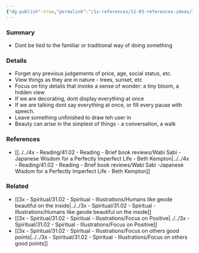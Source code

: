 ```yaml
---
{"dg-publish":true,"permalink":"/1x-references/11-03-references-ideas/look-at-things-through-new-eyes-to-recognize-beauty/","dgHomeLink":true,"dgPassFrontmatter":false,"dgShowBacklinks":true,"dgShowLocalGraph":false,"dgShowInlineTitle":true}
---
```



### Summary
- Dont be tied to the familiar or traditional way of doing something

### Details
- Forget any previous judgements of price, age, social status, etc.
- View things as they are in nature - trees, sunset, etc
- Focus on tiny details that invoke a sense of wonder: a tiny bloom, a hidden view
- If we are decorating, dont display everything at once
- If we are talking dont say everything at once, or fill every pause with speech.
- Leave something unfinished to draw teh user in
- Beauty can arise in the simplest of things - a conversation, a walk

### References
- [[../../4x - Reading/41.02 - Reading - Brief book reviews/Wabi Sabi -Japanese Wisdom for a Perfectly Imperfect Life - Beth Kempton|../../4x - Reading/41.02 - Reading - Brief book reviews/Wabi Sabi -Japanese Wisdom for a Perfectly Imperfect Life - Beth Kempton]]

### Related
- [[3x - Spiritual/31.02 - Spiritual - Illustrations/Humans like geode beautiful on the inside|../../3x - Spiritual/31.02 - Spiritual - Illustrations/Humans like geode beautiful on the inside]]
- [[3x - Spiritual/31.02 - Spiritual - Illustrations/Focus on Positive|../../3x - Spiritual/31.02 - Spiritual - Illustrations/Focus on Positive]]
- [[3x - Spiritual/31.02 - Spiritual - Illustrations/Focus on others good points|../../3x - Spiritual/31.02 - Spiritual - Illustrations/Focus on others good points]]